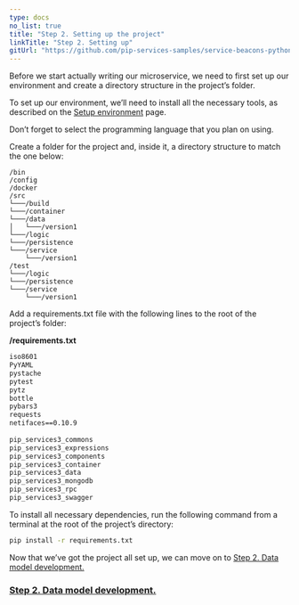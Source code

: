 ```yaml
---
type: docs
no_list: true
title: "Step 2. Setting up the project"
linkTitle: "Step 2. Setting up" 
gitUrl: "https://github.com/pip-services-samples/service-beacons-python"
---
```


Before we start actually writing our microservice, we need to first set up our environment and create a directory structure in the project’s folder.

To set up our environment, we’ll need to install all the necessary tools, as described on the [Setup environment](../../../getting_started/setup_environment) page.

Don’t forget to select the programming language that you plan on using.

Create a folder for the project and, inside it, a directory structure to match the one below:

```
/bin
/config
/docker
/src
└───/build
└───/container
└───/data
│   └───/version1
└───/logic
└───/persistence
└───/service
    └───/version1
/test
└───/logic
└───/persistence
└───/service
    └───/version1

```

Add a requirements.txt file with the following lines to the root of the project’s folder:

**/requirements.txt**

```txt
iso8601
PyYAML
pystache
pytest
pytz
bottle
pybars3
requests
netifaces==0.10.9
 
pip_services3_commons
pip_services3_expressions
pip_services3_components
pip_services3_container
pip_services3_data
pip_services3_mongodb
pip_services3_rpc
pip_services3_swagger
```

To install all necessary dependencies, run the following command from a terminal at the root of the project’s directory:

```bash
pip install -r requirements.txt
```

Now that we’ve got the project all set up, we can move on to [Step 2. Data model development.](../step2)

<span class="hide-title-link">

### [Step 2. Data model development.](../step2)

</span>
